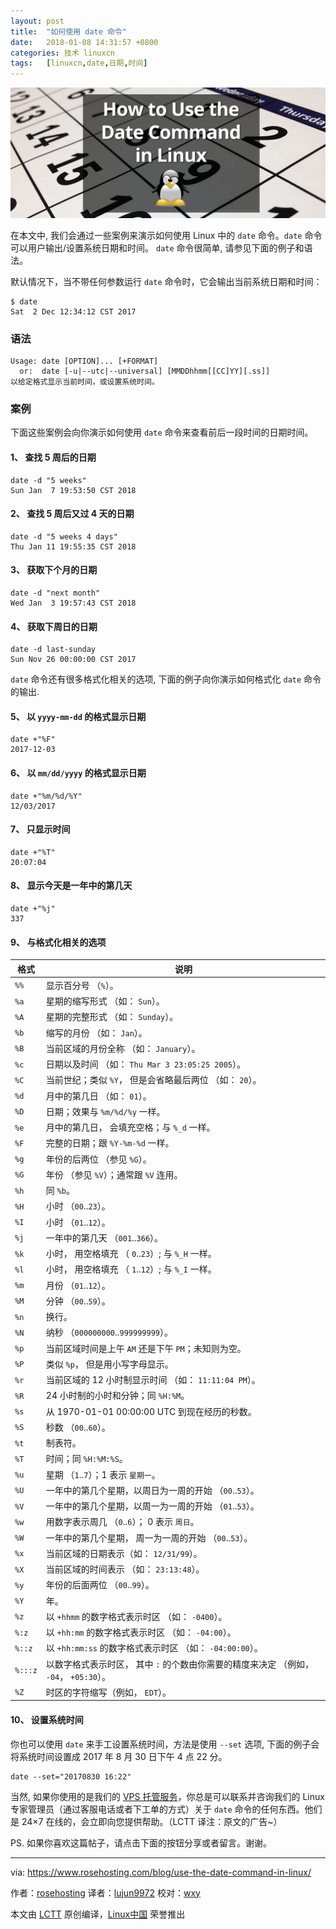 ```yaml
---
layout: post
title:	"如何使用 date 命令"
date:	2018-01-08 14:31:57 +0800 
categories:	技术 linuxcn 
tags:	[linuxcn,date,日期,时间]
---
```



![](/Asserts/Images/album/201801/08/143129e4bb6m02da6abbhi.jpg)


在本文中, 我们会通过一些案例来演示如何使用 Linux 中的 `date` 命令。`date` 命令可以用户输出/设置系统日期和时间。 `date` 命令很简单, 请参见下面的例子和语法。


默认情况下，当不带任何参数运行 `date` 命令时，它会输出当前系统日期和时间：



```
$ date
Sat  2 Dec 12:34:12 CST 2017

```

### 语法



```
Usage: date [OPTION]... [+FORMAT]
  or:  date [-u|--utc|--universal] [MMDDhhmm[[CC]YY][.ss]]
以给定格式显示当前时间，或设置系统时间。

```

### 案例


下面这些案例会向你演示如何使用 `date` 命令来查看前后一段时间的日期时间。


#### 1、 查找 5 周后的日期



```
date -d "5 weeks"
Sun Jan  7 19:53:50 CST 2018

```

#### 2、 查找 5 周后又过 4 天的日期



```
date -d "5 weeks 4 days"
Thu Jan 11 19:55:35 CST 2018

```

#### 3、 获取下个月的日期



```
date -d "next month"
Wed Jan  3 19:57:43 CST 2018

```

#### 4、 获取下周日的日期



```
date -d last-sunday
Sun Nov 26 00:00:00 CST 2017

```

`date` 命令还有很多格式化相关的选项, 下面的例子向你演示如何格式化 `date` 命令的输出.


#### 5、 以 `yyyy-mm-dd` 的格式显示日期



```
date +"%F"
2017-12-03

```

#### 6、 以 `mm/dd/yyyy` 的格式显示日期



```
date +"%m/%d/%Y"
12/03/2017

```

#### 7、 只显示时间



```
date +"%T"
20:07:04

```

#### 8、 显示今天是一年中的第几天



```
date +"%j"
337

```

#### 9、 与格式化相关的选项




| 格式 | 说明 |
| --- | --- |
| `%%` | 显示百分号 （`%`）。 |
| `%a` | 星期的缩写形式 （如： `Sun`）。 |
| `%A` | 星期的完整形式 （如： `Sunday`）。 |
| `%b` | 缩写的月份 （如： `Jan`）。 |
| `%B` | 当前区域的月份全称 （如： `January`）。 |
| `%c` | 日期以及时间 （如： `Thu Mar 3 23:05:25 2005`）。 |
| `%C` | 当前世纪；类似 `%Y`， 但是会省略最后两位 （如： `20`）。 |
| `%d` | 月中的第几日 （如： `01`）。 |
| `%D` | 日期；效果与 `%m/%d/%y` 一样。 |
| `%e` | 月中的第几日， 会填充空格；与 `%_d` 一样。 |
| `%F` | 完整的日期；跟 `%Y-%m-%d` 一样。 |
| `%g` | 年份的后两位 （参见 `%G`）。 |
| `%G` | 年份 （参见 `%V`）；通常跟 `%V` 连用。 |
| `%h` | 同 `%b`。 |
| `%H` | 小时 （`00`..`23`）。 |
| `%I` | 小时 （`01`..`12`）。 |
| `%j` | 一年中的第几天 （`001`..`366`）。 |
| `%k` | 小时， 用空格填充 （ `0`..`23`）; 与 `%_H` 一样。 |
| `%l` | 小时， 用空格填充 （ `1`..`12`）; 与 `%_I` 一样。 |
| `%m` | 月份 （`01`..`12`）。 |
| `%M` | 分钟 （`00`..`59`）。 |
| `%n` | 换行。 |
| `%N` | 纳秒 （`000000000`..`999999999`）。 |
| `%p` | 当前区域时间是上午 `AM` 还是下午 `PM`；未知则为空。 |
| `%P` | 类似 `%p`， 但是用小写字母显示。 |
| `%r` | 当前区域的 12 小时制显示时间 （如： `11:11:04 PM`）。 |
| `%R` | 24 小时制的小时和分钟；同 `%H:%M`。 |
| `%s` | 从 1970-01-01 00:00:00 UTC 到现在经历的秒数。 |
| `%S` | 秒数 （`00`..`60`）。 |
| `%t` | 制表符。 |
| `%T` | 时间；同 `%H:%M:%S`。 |
| `%u` | 星期 （`1`..`7`）；1 表示 `星期一`。 |
| `%U` | 一年中的第几个星期，以周日为一周的开始 （`00`..`53`）。 |
| `%V` | 一年中的第几个星期，以周一为一周的开始 （`01`..`53`）。 |
| `%w` | 用数字表示周几 （`0`..`6`）； 0 表示 `周日`。 |
| `%W` | 一年中的第几个星期， 周一为一周的开始 （`00`..`53`）。 |
| `%x` | 当前区域的日期表示（如： `12/31/99`）。 |
| `%X` | 当前区域的时间表示 （如： `23:13:48`）。 |
| `%y` | 年份的后面两位 （`00`..`99`）。 |
| `%Y` | 年。 |
| `%z` | 以 `+hhmm` 的数字格式表示时区 （如： `-0400`）。 |
| `%:z` | 以 `+hh:mm` 的数字格式表示时区 （如： `-04:00`）。 |
| `%::z` | 以 `+hh:mm:ss` 的数字格式表示时区 （如： `-04:00:00`）。 |
| `%:::z` | 以数字格式表示时区， 其中 `:` 的个数由你需要的精度来决定 （例如， `-04`， `+05:30`）。 |
| `%Z` | 时区的字符缩写（例如， `EDT`）。 |


#### 10、 设置系统时间


你也可以使用 `date` 来手工设置系统时间，方法是使用 `--set` 选项, 下面的例子会将系统时间设置成 2017 年 8 月 30 日下午 4 点 22 分。



```
date --set="20170830 16:22"

```

当然, 如果你使用的是我们的 [VPS 托管服务](https://www.rosehosting.com/hosting-services.html)，你总是可以联系并咨询我们的 Linux 专家管理员（通过客服电话或者下工单的方式）关于 `date` 命令的任何东西。他们是 24×7 在线的，会立即向您提供帮助。（LCTT 译注：原文的广告~）


PS. 如果你喜欢这篇帖子，请点击下面的按钮分享或者留言。谢谢。




---


via: <https://www.rosehosting.com/blog/use-the-date-command-in-linux/>


作者：[rosehosting](https://www.rosehosting.com) 译者：[lujun9972](https://github.com/lujun9972) 校对：[wxy](https://github.com/wxy)


本文由 [LCTT](https://github.com/LCTT/TranslateProject) 原创编译，[Linux中国](https://linux.cn/) 荣誉推出

